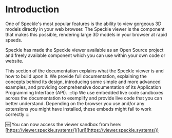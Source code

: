 # Introduction

One of Speckle's most popular features is the ability to view gorgeous 3D models directly in your web browser. The Speckle viewer is the component that makes this possible, rendering large 3D models in your browser at rapid speeds. 

Speckle has made the Speckle viewer available as an Open Source project and freely available component which you can use within your own code or website.


This section of the documentation explains what the Speckle viewer is and how to build upon it. We provide full documentation, explaining the concepts behind its design, introducing some simple and more advanced examples, and providing comprehensive documentation of its Application Programming Interface (API).
:::tip
We use embedded live code sandboxes across the documentation to exemplify and provide live code that you can better understand. Depending on the browser you use and/or any extensions you might have installed, these embeds might fail to work correctly
:::

🆕 You can now access the viewer sandbox from here: [https://viewer.speckle.systems/]([url](https://viewer.speckle.systems/))
